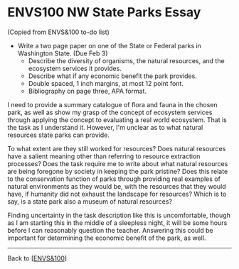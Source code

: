# ENVS100 NW State Parks Essay

(Copied from ENVS&100 to-do list)
 - Write a two page paper on one of the State or Federal parks in Washington State.  (Due Feb 3)
   - Describe the diversity of organisms, the natural resources, and the ecosystem services it provides.
   - Describe what if any economic benefit the park provides.
   - Double spaced, 1 inch margins, at most 12 point font.
   - Bibliography on page three, APA format.

I need to provide a summary catalogue of flora and fauna in the chosen park, as well as show my grasp of the concept of ecosystem services through applying the concept to evaluating a real world ecosystem.  That is the task as I understand it.  However, I'm unclear as to what natural resources state parks can provide.

To what extent are they still worked for resources?  Does natural resources have a salient meaning other than referring to resource extraction processes?  Does the task require me to write about what natural resources are being foregone by society in keeping the park pristine?  Does this relate to the conservation function of parks through providing real examples of natural environments as they would be, with the resources that they would have, if humanity did not exhaust the landscape for resources?  Which is to say, is a state park also a museum of natural resources?

Finding uncertainty in the task description like this is uncomfortable, though as I am starting this in the middle of a sleepless night, it will be some hours before I can reasonably question the teacher.  Answering this could be important for determining the economic benefit of the park, as well.



---
Back to [[ENVS&100]]

[//begin]: # "Autogenerated link references for markdown compatibility"
[ENVS&100]: envs100 "ENVS&100"
[//end]: # "Autogenerated link references"